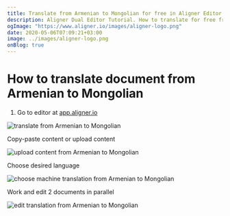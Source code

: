 ```yaml
---
title: Translate from Armenian to Mongolian for free in Aligner Editor
description: Aligner Dual Editor Tutorial. How to translate for free from Armenian to Mongolian. Aligner is multilingual document management platform. 
ogImage: "https://www.aligner.io/images/aligner-logo.png"
date: 2020-05-06T07:09:21+03:00
image: ../images/aligner-logo.png
onBlog: true
---
```


# How to translate document from Armenian to Mongolian

1. Go to editor at [app.aligner.io](https://app.aligner.io "Aligner App web page")

![translate from Armenian to Mongolian](../aligner-blank-editor.png "translate from Armenian to Mongolian")

Copy-paste content or upload content

![upload content from Armenian to Mongolian](../aligner-uploaded-document.png "upload content from Armenian to Mongolian")

Choose desired language

![choose machine translation from Armenian to Mongolian](../aligner-language-dropdown.png "choose machine translation from Armenian to Mongolian")

Work and edit 2 documents in parallel

![edit translation from Armenian to Mongolian](../aligner-double-sitded-editor.png "edit translation from Armenian to Mongolian")

